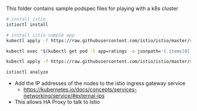 This folder contains sample podspec files for playing with a k8s cluster

```bash
# install istio
istioctl install

```

```bash
# install istio sample app
kubectl apply -f https://raw.githubusercontent.com/istio/istio/master/samples/bookinfo/platform/kube/bookinfo.yaml

kubectl exec "$(kubectl get pod -l app=ratings -o jsonpath='{.items[0].metadata.name}')" -c ratings -- curl -sS productpage:9080/productpage | grep -o "<title>.*</title>"

kubectl apply -f https://raw.githubusercontent.com/istio/istio/master/samples/bookinfo/networking/bookinfo-gateway.yaml

istioctl analyze

```

* Add the IP addresses of the nodes to the istio ingress gateway service
    * https://kubernetes.io/docs/concepts/services-networking/service/#external-ips
* This allows HA Proxy to talk to Istio
